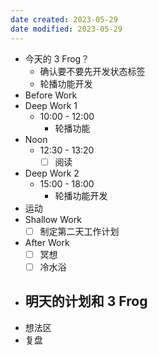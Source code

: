 ```yaml
---
date created: 2023-05-29 
date modified: 2023-05-29
---
```

- 今天的 3 Frog？
	- 确认要不要先开发状态标签
	- 轮播功能开发
- Before Work
- Deep Work 1
	- 10:00 - 12:00
		- 轮播功能
- Noon
	- 12:30 - 13:20
		- [ ] 阅读
- Deep Work 2
	- 15:00 - 18:00
		- 轮播功能开发
- 运动
- Shallow Work
	- [ ] 制定第二天工作计划
- After Work
	- [ ] 冥想
	- [ ] 冷水浴
- 明天的计划和 3 Frog
	- 
- 想法区
- 复盘
